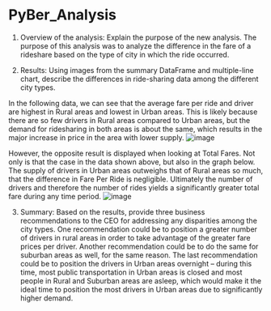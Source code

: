 # PyBer_Analysis

1.	Overview of the analysis: Explain the purpose of the new analysis.
The purpose of this analysis was to analyze the difference in the fare of a rideshare based on the type of city in which the ride occurred.


2.	Results: Using images from the summary DataFrame and multiple-line chart, describe the differences in ride-sharing data among the different city types.

In the following data, we can see that the average fare per ride and driver are highest in Rural areas and lowest in Urban areas. This is likely because there are so few drivers in Rural areas compared to Urban areas, but the demand for ridesharing in both areas is about the same, which results in the major increase in price in the area with lower supply.
![image](https://user-images.githubusercontent.com/93381221/143730629-0e8392c5-32e4-46fb-8d25-30080ad10b40.png)

However, the opposite result is displayed when looking at Total Fares. Not only is that the case in the data shown above, but also in the graph below. The supply of drivers in Urban areas outweighs that of Rural areas so much, that the difference in Fare Per Ride is negligible. Ultimately the number of drivers and therefore the number of rides yields a significantly greater total fare during any time period.
![image](https://user-images.githubusercontent.com/93381221/143730646-857f1f45-42f6-417a-b92b-27d8a14506d2.png)


3.	Summary: Based on the results, provide three business recommendations to the CEO for addressing any disparities among the city types.
One recommendation could be to position a greater number of drivers in rural areas in order to take advantage of the greater fare prices per driver. Another recommendation could be to do the same for suburban areas as well, for the same reason. The last recommendation could be to position the drivers in Urban areas overnight – during this time, most public transportation in Urban areas is closed and most people in Rural and Suburban areas are asleep, which would make it the ideal time to position the most drivers in Urban areas due to significantly higher demand.
